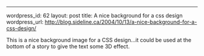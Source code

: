 --- 
wordpress_id: 62
layout: post
title: A nice background for a css design
wordpress_url: http://blog.sideline.ca/2004/10/13/a-nice-background-for-a-css-design/

<p>This is a nice background image for a CSS design...it could be used at the bottom of a story to give the text some 3D effect.</p><p><img alt="" hspace="0" src="http://my.aream.ca/blogs/images/paragraf_back.jpg" align="baseline" border="0" /></p>

